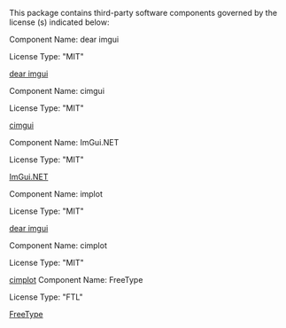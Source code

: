 This package contains third-party software components governed by the license (s) indicated below:


Component Name: dear imgui

License Type: "MIT"

[dear imgui](https://github.com/ocornut/imgui/blob/master/LICENSE.txt)


Component Name: cimgui

License Type: "MIT"

[cimgui](https://github.com/cimgui/cimgui/blob/master/LICENSE)


Component Name: ImGui.NET

License Type: "MIT"

[ImGui.NET](https://github.com/mellinoe/ImGui.NET/blob/master/LICENSE)


Component Name: implot

License Type: "MIT"

[dear imgui](https://github.com/epezent/implot/blob/master/LICENSE)


Component Name: cimplot

License Type: "MIT"

[cimplot](https://github.com/cimgui/cimplot/blob/master/LICENSE)
Component Name: FreeType

License Type: "FTL"

[FreeType](https://git.savannah.gnu.org/cgit/freetype/freetype2.git/tree/docs/FTL.TXT)